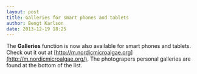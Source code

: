 ```yaml
---
layout: post
title: Galleries for smart phones and tablets
author: Bengt Karlson
date: 2013-12-19 18:25
---
```


The __Galleries__ function is now also available for smart phones and tablets. Check out it out at [http://m.nordicmicroalgae.org](http://m.nordicmicroalgae.org/). The photograpers personal galleries are found at the bottom of the list.